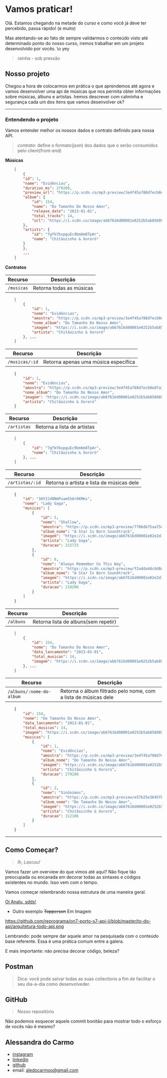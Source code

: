 # Vamos praticar!

Olá. Estamos chegando na metade do curso e como você já deve ter percebido, passa rápido! (e muito)

Mas atentando-se ao fato de sempre validarmos o conteúdo visto até determinado ponto do nosso curso, iremos trabalhar em um projeto desenvolvido por vocês. 
\o yey

> rainha - sob pressão

## Nosso projeto

Chegou a hora de colocarmos em prática o que aprendemos até agora e vamos desenvolver uma api de músicas que nos permita obter informações sobre músicas, álbuns e artistas. Iremos descrever com calminha e segurança cada um dos itens que vamos desenvolver ok?

---

### Entendendo o projeto

Vamos entender melhor os nossos dados e contrato definido para nossa API.

> *contrato*: define o formato(json) dos dados que o serão consumidos pelo client(front-end)

**Músicas**

```json
    [
        {
        "id": 1,
        "name": "Evidências",
        "duration_ms": 279280,
        "preview_url": "https://p.scdn.co/mp3-preview/3e4f45a788d7ecb0e87a32bf57119cd8124c8710?cid=d8a5ed958d274c2e8ee717e6a4b0971d",
        "album": {
            "id": 154,
            "name": "Do Tamanho Do Nosso Amor",
            "release_date": "2013-01-01",
            "total_tracks": 14,
            "url": "https://i.scdn.co/image/ab67616d00001e0252b5ab856085fe47ccec3cce"
        },
        "artists": {
            "id": "7gfkYbxpguEc9bm6m8TpAr",
            "name": "Chitãozinho & Xororó"
        }
        }, 
        ...
    ] 
```

**Contratos**

| Recurso | Descrição |
| --- | --- |
| `/musicas` | Retorna todas as músicas |
```json
    [
        {
            "id": 1,
            "nome": "Evidências",
            "amostra": "https://p.scdn.co/mp3-preview/3e4f45a788d7ecb0e87a32bf57119cd8124c8710?cid=d8a5ed958d274c2e8ee717e6a4b0971d",
            "nome_album": "Do Tamanho Do Nosso Amor",
            "imagem": "https://i.scdn.co/image/ab67616d00001e0252b5ab856085fe47ccec3cce",
            "artista": "Chitãozinho & Xororó"
        }, ...
    ]
```
| Recurso | Descrição |
| --- | --- |
| `/musicas/:id` | Retorna apenas uma música específica |
```json
    {
        "id": 1,
        "nome": "Evidências",
        "amostra": "https://p.scdn.co/mp3-preview/3e4f45a788d7ecb0e87a32bf57119cd8124c8710?cid=d8a5ed958d274c2e8ee717e6a4b0971d",
        "nome_album": "Do Tamanho Do Nosso Amor",
        "imagem": "https://i.scdn.co/image/ab67616d00001e0252b5ab856085fe47ccec3cce",
        "artista": "Chitãozinho & Xororó"
    }
```

| Recurso | Descrição |
| --- | --- |
| `/artistas` | Retorna a lista de artistas |
```json
    [
        {
            "id": "7gfkYbxpguEc9bm6m8TpAr",
            "nome": "Chitãozinho & Xororó"
        }, ...
    ]
```
| Recurso | Descrição |
| --- | --- |
| `/artistas/:id` | Retorna o artista e lista de músicas dele |
```json
    {
        "id": "1HY2Jd0NmPuamShAr6KMms",
        "nome": "Lady Gaga",
        "musicas": [
            {
                "id": 5,
                "nome": "Shallow",
                "amostra": "https://p.scdn.co/mp3-preview/7706db75aa75d9ca46e51b54a9ebcb85bff71be6?cid=d8a5ed958d274c2e8ee717e6a4b0971d",
                "album_nome": "A Star Is Born Soundtrack",
                "imagem": "https://i.scdn.co/image/ab67616d00001e02e2d156fdc691f57900134342",
                "artista": "Lady Gaga",
                "duracao": 215733
            },
            {
                "id": 6,
                "nome": "Always Remember Us This Way",
                "amostra": "https://p.scdn.co/mp3-preview/f2adda4dc6d8d38513510111a8d48facc8a4998d?cid=d8a5ed958d274c2e8ee717e6a4b0971d",
                "album_nome": "A Star Is Born Soundtrack",
                "imagem": "https://i.scdn.co/image/ab67616d00001e02e2d156fdc691f57900134342",
                "artista": "Lady Gaga",
                "duracao": 210200
            }
        ]
    }
```

| Recurso | Descrição |
| --- | --- |
| `/albuns` | Retorna lista de albuns(sem repetir)|
```json
    [
        {
            "id": 154,
            "nome": "Do Tamanho Do Nosso Amor",
            "data_lancamento": "2013-01-01",
            "total_musicas": 14,
            "imagem": "https://i.scdn.co/image/ab67616d00001e0252b5ab856085fe47ccec3cce",
        }, ...
    ]
```
| Recurso | Descrição |
| --- | --- |
| `/albuns/:nome-do-album` | Retorna o álbum filtrado pelo nome, com a lista de músicas dele  |
```json
    {
        "id": 154,
        "nome": "Do Tamanho Do Nosso Amor",
        "data_lancamento": "2013-01-01",
        "total_musicas": 14,
        "imagem": "https://i.scdn.co/image/ab67616d00001e0252b5ab856085fe47ccec3cce",
        "musicas": [
            {
                "id": 1,
                "nome": "Evidências",
                "amostra": "https://p.scdn.co/mp3-preview/3e4f45a788d7ecb0e87a32bf57119cd8124c8710?cid=d8a5ed958d274c2e8ee717e6a4b0971d",
                "album_nome": "Do Tamanho Do Nosso Amor",
                "imagem": "https://i.scdn.co/image/ab67616d00001e0252b5ab856085fe47ccec3cce",
                "artista": "Chitãozinho & Xororó",
                "duracao": 279280
            },
            {
                "id": 2,
                "nome": "Sinônimos",
                "amostra": "https://p.scdn.co/mp3-preview/e57b25e3645fbb8fe3288850a4cc44f348d24bcd?cid=d8a5ed958d274c2e8ee717e6a4b0971d",
                "album_nome": "Do Tamanho Do Nosso Amor",
                "imagem": "https://i.scdn.co/image/ab67616d00001e0252b5ab856085fe47ccec3cce",
                "artista": "Chitãozinho & Xororó",
                "duracao": 312106
            }
        ]
    }
```

---

## Como Começar?

> *Ih, Lascou!*

Vamos fazer um overview do que vimos até aqui? Não fique tão preocupada ou encanada em decorar todas as sintaxes e códigos existentes no mundo. Isso vem com o tempo.

Vamos começar relembrando nossa estrutura de uma maneira geral.

[Oi Analu, sdds!](https://github.com/reprograma/on6-xp-s7-api-get)


- Outro exemplo ~~Topperson~~ Em Imagem

https://github.com/reprograma/on7-porto-s7-api-ii/blob/master/to-do-api/arquitetura-todo-api.png

Lembrando: pode sempre dar aquele amor na pesquisada com o conteúdo base referente.
Essa é uma prática comum entre a galera.

E mais importante: não precisa decorar código, beleza?

## Postman

> Dica: você pode salvar todas as suas collections a fim de facilitar o seu dia-a-dia como desenvolveder.

## GitHub

> Nosso repositório

Não podemos esquecer aquele commit bonitão para mostrar todo o esforço de vocês não é mesmo?

## Alessandra do Carmo
- [instagram](https://www.instagram.com/alessandrizes)
- [linkedin](https://www.linkedin.com/in/alessandrizes/)
- [github](https://github.com/alessandrizes)
- email: aledocarmoo@gmail.com
